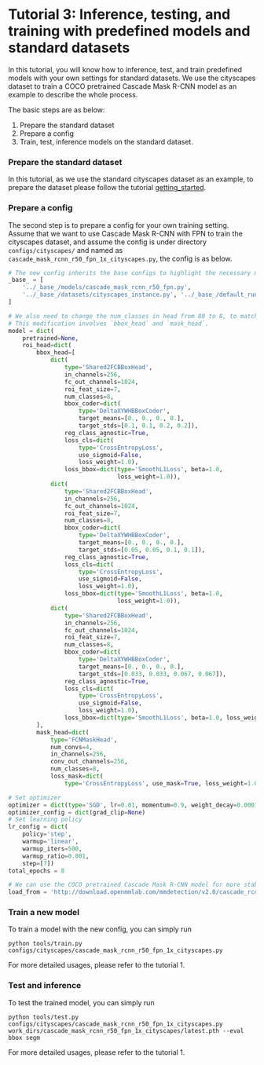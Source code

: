 # Tutorial 3: Inference, testing, and training with predefined models and standard datasets

In this tutorial, you will know how to inference, test, and train predefined models with your own settings for standard datasets. We use the cityscapes dataset to train a COCO pretrained Cascade Mask R-CNN model as an example to describe the whole process.

The basic steps are as below:

1. Prepare the standard dataset
2. Prepare a config
3. Train, test, inference models on the standard dataset.

### Prepare the standard dataset

In this tutorial, as we use the standard cityscapes dataset as an example, to prepare the dataset please follow the tutorial [getting_started](https://github.com/open-mmlab/mmdetection/blob/master/docs/getting_started.md).



### Prepare a config

The second step is to prepare a config for your own training setting. Assume that we want to use Cascade Mask R-CNN with FPN to train the cityscapes dataset, and assume the config is under directory `configs/cityscapes/` and named as `cascade_mask_rcnn_r50_fpn_1x_cityscapes.py`, the config is as below.

```python
# The new config inherits the base configs to highlight the necessary modification
_base_ = [
    '../_base_/models/cascade_mask_rcnn_r50_fpn.py',
    '../_base_/datasets/cityscapes_instance.py', '../_base_/default_runtime.py'
]

# We also need to change the num_classes in head from 80 to 8, to match the cityscapes dataset's annotation.
# This modification involves `bbox_head` and `mask_head`.
model = dict(
    pretrained=None,
    roi_head=dict(
        bbox_head=[
            dict(
                type='Shared2FCBBoxHead',
                in_channels=256,
                fc_out_channels=1024,
                roi_feat_size=7,
                num_classes=8,
                bbox_coder=dict(
                    type='DeltaXYWHBBoxCoder',
                    target_means=[0., 0., 0., 0.],
                    target_stds=[0.1, 0.1, 0.2, 0.2]),
                reg_class_agnostic=True,
                loss_cls=dict(
                    type='CrossEntropyLoss',
                    use_sigmoid=False,
                    loss_weight=1.0),
                loss_bbox=dict(type='SmoothL1Loss', beta=1.0,
                               loss_weight=1.0)),
            dict(
                type='Shared2FCBBoxHead',
                in_channels=256,
                fc_out_channels=1024,
                roi_feat_size=7,
                num_classes=8,
                bbox_coder=dict(
                    type='DeltaXYWHBBoxCoder',
                    target_means=[0., 0., 0., 0.],
                    target_stds=[0.05, 0.05, 0.1, 0.1]),
                reg_class_agnostic=True,
                loss_cls=dict(
                    type='CrossEntropyLoss',
                    use_sigmoid=False,
                    loss_weight=1.0),
                loss_bbox=dict(type='SmoothL1Loss', beta=1.0,
                               loss_weight=1.0)),
            dict(
                type='Shared2FCBBoxHead',
                in_channels=256,
                fc_out_channels=1024,
                roi_feat_size=7,
                num_classes=8,
                bbox_coder=dict(
                    type='DeltaXYWHBBoxCoder',
                    target_means=[0., 0., 0., 0.],
                    target_stds=[0.033, 0.033, 0.067, 0.067]),
                reg_class_agnostic=True,
                loss_cls=dict(
                    type='CrossEntropyLoss',
                    use_sigmoid=False,
                    loss_weight=1.0),
                loss_bbox=dict(type='SmoothL1Loss', beta=1.0, loss_weight=1.0))
        ],
        mask_head=dict(
            type='FCNMaskHead',
            num_convs=4,
            in_channels=256,
            conv_out_channels=256,
            num_classes=8,
            loss_mask=dict(
                type='CrossEntropyLoss', use_mask=True, loss_weight=1.0))))

# Set optimizer
optimizer = dict(type='SGD', lr=0.01, momentum=0.9, weight_decay=0.0001)
optimizer_config = dict(grad_clip=None)
# Set learning policy
lr_config = dict(
    policy='step',
    warmup='linear',
    warmup_iters=500,
    warmup_ratio=0.001,
    step=[7])
total_epochs = 8

# We can use the COCO pretrained Cascade Mask R-CNN model for more stable performance initialization
load_from = 'http://download.openmmlab.com/mmdetection/v2.0/cascade_rcnn/cascade_mask_rcnn_r50_fpn_1x_coco/cascade_mask_rcnn_r50_fpn_1x_coco_20200203-9d4dcb24.pth'
```

### Train a new model

To train a model with the new config, you can simply run

```shell
python tools/train.py configs/cityscapes/cascade_mask_rcnn_r50_fpn_1x_cityscapes.py
```

For more detailed usages, please refer to the tutorial 1.

### Test and inference

To test the trained model, you can simply run

```shell
python tools/test.py configs/cityscapes/cascade_mask_rcnn_r50_fpn_1x_cityscapes.py work_dirs/cascade_mask_rcnn_r50_fpn_1x_cityscapes/latest.pth --eval bbox segm
```

For more detailed usages, please refer to the tutorial 1.
